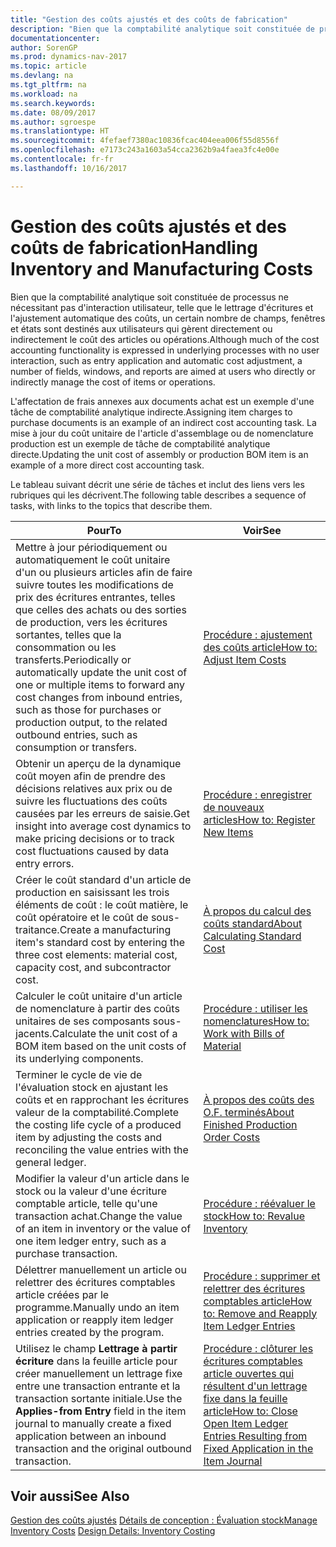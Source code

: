 ```yaml
---
title: "Gestion des coûts ajustés et des coûts de fabrication"
description: "Bien que la comptabilité analytique soit constituée de processus ne nécessitant pas d'interaction utilisateur, telle que le lettrage d'écritures et l'ajustement automatique des coûts, un certain nombre de champs, fenêtres et états sont destinés aux utilisateurs qui gèrent directement ou indirectement le coût des articles ou opérations."
documentationcenter: 
author: SorenGP
ms.prod: dynamics-nav-2017
ms.topic: article
ms.devlang: na
ms.tgt_pltfrm: na
ms.workload: na
ms.search.keywords: 
ms.date: 08/09/2017
ms.author: sgroespe
ms.translationtype: HT
ms.sourcegitcommit: 4fefaef7380ac10836fcac404eea006f55d8556f
ms.openlocfilehash: e7173c243a1603a54cca2362b9a4faea3fc4e00e
ms.contentlocale: fr-fr
ms.lasthandoff: 10/16/2017

---
```

# <a name="handling-inventory-and-manufacturing-costs"></a><span data-ttu-id="d51f7-103">Gestion des coûts ajustés et des coûts de fabrication</span><span class="sxs-lookup"><span data-stu-id="d51f7-103">Handling Inventory and Manufacturing Costs</span></span>
<span data-ttu-id="d51f7-104">Bien que la comptabilité analytique soit constituée de processus ne nécessitant pas d'interaction utilisateur, telle que le lettrage d'écritures et l'ajustement automatique des coûts, un certain nombre de champs, fenêtres et états sont destinés aux utilisateurs qui gèrent directement ou indirectement le coût des articles ou opérations.</span><span class="sxs-lookup"><span data-stu-id="d51f7-104">Although much of the cost accounting functionality is expressed in underlying processes with no user interaction, such as entry application and automatic cost adjustment, a number of fields, windows, and reports are aimed at users who directly or indirectly manage the cost of items or operations.</span></span>  

 <span data-ttu-id="d51f7-105">L'affectation de frais annexes aux documents achat est un exemple d'une tâche de comptabilité analytique indirecte.</span><span class="sxs-lookup"><span data-stu-id="d51f7-105">Assigning item charges to purchase documents is an example of an indirect cost accounting task.</span></span> <span data-ttu-id="d51f7-106">La mise à jour du coût unitaire de l'article d'assemblage ou de nomenclature production est un exemple de tâche de comptabilité analytique directe.</span><span class="sxs-lookup"><span data-stu-id="d51f7-106">Updating the unit cost of assembly or production BOM item is an example of a more direct cost accounting task.</span></span>  

 <span data-ttu-id="d51f7-107">Le tableau suivant décrit une série de tâches et inclut des liens vers les rubriques qui les décrivent.</span><span class="sxs-lookup"><span data-stu-id="d51f7-107">The following table describes a sequence of tasks, with links to the topics that describe them.</span></span>   

|<span data-ttu-id="d51f7-108">**Pour**</span><span class="sxs-lookup"><span data-stu-id="d51f7-108">**To**</span></span>|<span data-ttu-id="d51f7-109">**Voir**</span><span class="sxs-lookup"><span data-stu-id="d51f7-109">**See**</span></span>|  
|------------|-------------|  
|<span data-ttu-id="d51f7-110">Mettre à jour périodiquement ou automatiquement le coût unitaire d'un ou plusieurs articles afin de faire suivre toutes les modifications de prix des écritures entrantes, telles que celles des achats ou des sorties de production, vers les écritures sortantes, telles que la consommation ou les transferts.</span><span class="sxs-lookup"><span data-stu-id="d51f7-110">Periodically or automatically update the unit cost of one or multiple items to forward any cost changes from inbound entries, such as those for purchases or production output, to the related outbound entries, such as consumption or transfers.</span></span>|[<span data-ttu-id="d51f7-111">Procédure : ajustement des coûts article</span><span class="sxs-lookup"><span data-stu-id="d51f7-111">How to: Adjust Item Costs</span></span>](inventory-how-adjust-item-costs.md)|  
|<span data-ttu-id="d51f7-112">Obtenir un aperçu de la dynamique coût moyen afin de prendre des décisions relatives aux prix ou de suivre les fluctuations des coûts causées par les erreurs de saisie.</span><span class="sxs-lookup"><span data-stu-id="d51f7-112">Get insight into average cost dynamics to make pricing decisions or to track cost fluctuations caused by data entry errors.</span></span>|[<span data-ttu-id="d51f7-113">Procédure : enregistrer de nouveaux articles</span><span class="sxs-lookup"><span data-stu-id="d51f7-113">How to: Register New Items</span></span>](inventory-how-register-new-items.md)|  
|<span data-ttu-id="d51f7-114">Créer le coût standard d'un article de production en saisissant les trois éléments de coût : le coût matière, le coût opératoire et le coût de sous-traitance.</span><span class="sxs-lookup"><span data-stu-id="d51f7-114">Create a manufacturing item's standard cost by entering the three cost elements: material cost, capacity cost, and subcontractor cost.</span></span>|[<span data-ttu-id="d51f7-115">À propos du calcul des coûts standard</span><span class="sxs-lookup"><span data-stu-id="d51f7-115">About Calculating Standard Cost</span></span>](finance-about-calculating-standard-cost.md)|  
|<span data-ttu-id="d51f7-116">Calculer le coût unitaire d'un article de nomenclature à partir des coûts unitaires de ses composants sous-jacents.</span><span class="sxs-lookup"><span data-stu-id="d51f7-116">Calculate the unit cost of a BOM item based on the unit costs of its underlying components.</span></span>|[<span data-ttu-id="d51f7-117">Procédure : utiliser les nomenclatures</span><span class="sxs-lookup"><span data-stu-id="d51f7-117">How to: Work with Bills of Material</span></span>](inventory-how-work-BOMs.md)|  
|<span data-ttu-id="d51f7-118">Terminer le cycle de vie de l'évaluation stock en ajustant les coûts et en rapprochant les écritures valeur de la comptabilité.</span><span class="sxs-lookup"><span data-stu-id="d51f7-118">Complete the costing life cycle of a produced item by adjusting the costs and reconciling the value entries with the general ledger.</span></span>|[<span data-ttu-id="d51f7-119">À propos des coûts des O.F. terminés</span><span class="sxs-lookup"><span data-stu-id="d51f7-119">About Finished Production Order Costs</span></span>](finance-about-finished-production-order-costs.md)|  
|<span data-ttu-id="d51f7-120">Modifier la valeur d'un article dans le stock ou la valeur d'une écriture comptable article, telle qu'une transaction achat.</span><span class="sxs-lookup"><span data-stu-id="d51f7-120">Change the value of an item in inventory or the value of one item ledger entry, such as a purchase transaction.</span></span>|[<span data-ttu-id="d51f7-121">Procédure : réévaluer le stock</span><span class="sxs-lookup"><span data-stu-id="d51f7-121">How to: Revalue Inventory</span></span>](inventory-how-revalue-inventory.md)|
|<span data-ttu-id="d51f7-122">Délettrer manuellement un article ou relettrer des écritures comptables article créées par le programme.</span><span class="sxs-lookup"><span data-stu-id="d51f7-122">Manually undo an item application or reapply item ledger entries created by the program.</span></span>|[<span data-ttu-id="d51f7-123">Procédure : supprimer et relettrer des écritures comptables article</span><span class="sxs-lookup"><span data-stu-id="d51f7-123">How to: Remove and Reapply Item Ledger Entries</span></span>](finance-how-to-remove-and-reapply-item-entries.md)|  
|<span data-ttu-id="d51f7-124">Utilisez le champ **Lettrage à partir écriture** dans la feuille article pour créer manuellement un lettrage fixe entre une transaction entrante et la transaction sortante initiale.</span><span class="sxs-lookup"><span data-stu-id="d51f7-124">Use the **Applies-from Entry** field in the item journal to manually create a fixed application between an inbound transaction and the original outbound transaction.</span></span>|[<span data-ttu-id="d51f7-125">Procédure : clôturer les écritures comptables article ouvertes qui résultent d'un lettrage fixe dans la feuille article</span><span class="sxs-lookup"><span data-stu-id="d51f7-125">How to: Close Open Item Ledger Entries Resulting from Fixed Application in the Item Journal</span></span>](finance-how-to-close-open-item-ledger-entries-resulting-from-fixed-application-in-the-item-journal.md)|  

## <a name="see-also"></a><span data-ttu-id="d51f7-126">Voir aussi</span><span class="sxs-lookup"><span data-stu-id="d51f7-126">See Also</span></span>  
<span data-ttu-id="d51f7-127">[Gestion des coûts ajustés](finance-manage-inventory-costs.md)
[Détails de conception : Évaluation stock](design-details-inventory-costing.md)</span><span class="sxs-lookup"><span data-stu-id="d51f7-127">[Manage Inventory Costs](finance-manage-inventory-costs.md)
[Design Details: Inventory Costing](design-details-inventory-costing.md)</span></span>

